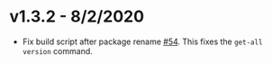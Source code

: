 v1.3.2 - 8/2/2020
==

* Fix build script after package rename [#54](https://github.com/corneliusweig/ketall/pull/54). This fixes the `get-all version` command.
